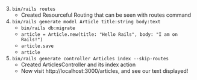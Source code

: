 3. `bin/rails routes`
    - Created Resourceful Routing that can be seen with routes command
2. `bin/rails generate model Article title:string body:text`
    - `bin/rails db:migrate`
    - `article = Article.new(title: "Hello Rails", body: "I am on Rails!")`
    - `article.save`
    - `article`
1. `bin/rails generate controller Articles index --skip-routes`
    - Created ArticlesController and its index action
    - Now visit http://localhost:3000/articles, and see our text displayed!